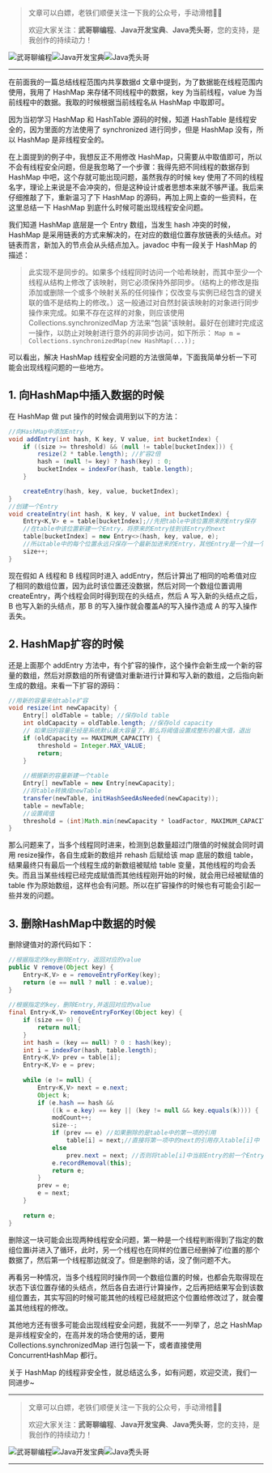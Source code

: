 > 文章可以白嫖，老铁们顺便关注一下我的公众号，手动滑稽🤣🤣 &nbsp;
>
> 欢迎大家关注：**武哥聊编程**、**Java开发宝典**、**Java秃头哥**，您的支持，是我创作的持续动力！&nbsp;&nbsp;

![武哥聊编程](https://img-blog.csdnimg.cn/202002150421550.jpg)![Java开发宝典](https://img-blog.csdnimg.cn/20200608005630228.png)![Java秃头哥](https://img-blog.csdnimg.cn/20201025170941235.png)

----

在前面我的一篇总结线程范围内共享数据d 文章中提到，为了数据能在线程范围内使用，我用了 HashMap 来存储不同线程中的数据，key 为当前线程，value 为当前线程中的数据。我取的时候根据当前线程名从 HashMap 中取即可。

因为当初学习 HashMap 和 HashTable 源码的时候，知道 HashTable 是线程安全的，因为里面的方法使用了 synchronized 进行同步，但是 HashMap 没有，所以 HashMap 是非线程安全的。

在上面提到的例子中，我想反正不用修改 HashMap，只需要从中取值即可，所以不会有线程安全问题，但是我忽略了一个步骤：我得先把不同线程的数据存到 HashMap 中吧，这个存就可能出现问题，虽然我存的时候 key 使用了不同的线程名字，理论上来说是不会冲突的，但是这种设计或者思想本来就不够严谨。我后来仔细推敲了下，重新温习了下 HashMap 的源码，再加上网上查的一些资料，在这里总结一下 HashMap 到底什么时候可能出现线程安全问题。

我们知道 HashMap 底层是一个 Entry 数组，当发生 hash 冲突的时候，HashMap 是采用链表的方式来解决的，在对应的数组位置存放链表的头结点。对链表而言，新加入的节点会从头结点加入。javadoc 中有一段关于 HashMap 的描述：

>此实现不是同步的。如果多个线程同时访问一个哈希映射，而其中至少一个线程从结构上修改了该映射，则它必须保持外部同步。（结构上的修改是指添加或删除一个或多个映射关系的任何操作；仅改变与实例已经包含的键关联的值不是结构上的修改。）这一般通过对自然封装该映射的对象进行同步操作来完成。如果不存在这样的对象，则应该使用 Collections.synchronizedMap 方法来“包装”该映射。最好在创建时完成这一操作，以防止对映射进行意外的非同步访问，如下所示：
`Map m = Collections.synchronizedMap(new HashMap(...));`

可以看出，解决 HashMap 线程安全问题的方法很简单，下面我简单分析一下可能会出现线程问题的一些地方。

## 1. 向HashMap中插入数据的时候

在 HashMap 做 put 操作的时候会调用到以下的方法：

```java
//向HashMap中添加Entry
void addEntry(int hash, K key, V value, int bucketIndex) {
	if ((size >= threshold) && (null != table[bucketIndex])) {
		resize(2 * table.length); //扩容2倍
		hash = (null != key) ? hash(key) : 0;
		bucketIndex = indexFor(hash, table.length);
	}

	createEntry(hash, key, value, bucketIndex);
}
//创建一个Entry
void createEntry(int hash, K key, V value, int bucketIndex) {
	Entry<K,V> e = table[bucketIndex];//先把table中该位置原来的Entry保存
	//在table中该位置新建一个Entry，将原来的Entry挂到该Entry的next
	table[bucketIndex] = new Entry<>(hash, key, value, e);
	//所以table中的每个位置永远只保存一个最新加进来的Entry，其他Entry是一个挂一个，这样挂上去的
	size++;
}
```
现在假如 A 线程和 B 线程同时进入 addEntry，然后计算出了相同的哈希值对应了相同的数组位置，因为此时该位置还没数据，然后对同一个数组位置调用 createEntry，两个线程会同时得到现在的头结点，然后 A 写入新的头结点之后，B 也写入新的头结点，那 B 的写入操作就会覆盖A的写入操作造成 A 的写入操作丢失。

## 2. HashMap扩容的时候

还是上面那个 addEntry 方法中，有个扩容的操作，这个操作会新生成一个新的容量的数组，然后对原数组的所有键值对重新进行计算和写入新的数组，之后指向新生成的数组。来看一下扩容的源码：

```java
//用新的容量来给table扩容  
void resize(int newCapacity) {  
    Entry[] oldTable = table; //保存old table  
    int oldCapacity = oldTable.length; //保存old capacity  
    // 如果旧的容量已经是系统默认最大容量了，那么将阈值设置成整形的最大值，退出    
    if (oldCapacity == MAXIMUM_CAPACITY) {  
        threshold = Integer.MAX_VALUE;  
        return;  
    }  
  
    //根据新的容量新建一个table  
    Entry[] newTable = new Entry[newCapacity];  
    //将table转换成newTable  
    transfer(newTable, initHashSeedAsNeeded(newCapacity));  
    table = newTable;  
    //设置阈值  
    threshold = (int)Math.min(newCapacity * loadFactor, MAXIMUM_CAPACITY + 1);  
} 
```
那么问题来了，当多个线程同时进来，检测到总数量超过门限值的时候就会同时调用 resize操作，各自生成新的数组并 rehash 后赋给该 map 底层的数组 table，结果最终只有最后一个线程生成的新数组被赋给 table 变量，其他线程的均会丢失。而且当某些线程已经完成赋值而其他线程刚开始的时候，就会用已经被赋值的 table 作为原始数组，这样也会有问题。所以在扩容操作的时候也有可能会引起一些并发的问题。

## 3. 删除HashMap中数据的时候

删除键值对的源代码如下：
```java
//根据指定的key删除Entry，返回对应的value  
public V remove(Object key) {  
    Entry<K,V> e = removeEntryForKey(key);  
    return (e == null ? null : e.value);  
}  
  
//根据指定的key，删除Entry,并返回对应的value  
final Entry<K,V> removeEntryForKey(Object key) {  
    if (size == 0) {  
        return null;  
    }  
    int hash = (key == null) ? 0 : hash(key);  
    int i = indexFor(hash, table.length);  
    Entry<K,V> prev = table[i];  
    Entry<K,V> e = prev;  
  
    while (e != null) {  
        Entry<K,V> next = e.next;  
        Object k;  
        if (e.hash == hash &&  
            ((k = e.key) == key || (key != null && key.equals(k)))) {  
            modCount++;  
            size--;  
            if (prev == e) //如果删除的是table中的第一项的引用  
                table[i] = next;//直接将第一项中的next的引用存入table[i]中  
            else  
                prev.next = next; //否则将table[i]中当前Entry的前一个Entry中的next置为当前Entry的next  
            e.recordRemoval(this);  
            return e;  
        }  
        prev = e;  
        e = next;  
    }  
  
    return e;  
}
```
删除这一块可能会出现两种线程安全问题，第一种是一个线程判断得到了指定的数组位置i并进入了循环，此时，另一个线程也在同样的位置已经删掉了i位置的那个数据了，然后第一个线程那边就没了。但是删除的话，没了倒问题不大。

再看另一种情况，当多个线程同时操作同一个数组位置的时候，也都会先取得现在状态下该位置存储的头结点，然后各自去进行计算操作，之后再把结果写会到该数组位置去，其实写回的时候可能其他的线程已经就把这个位置给修改过了，就会覆盖其他线程的修改。

其他地方还有很多可能会出现线程安全问题，我就不一一列举了，总之 HashMap 是非线程安全的，在高并发的场合使用的话，要用 Collections.synchronizedMap 进行包装一下，或者直接使用 ConcurrentHashMap 都行。

关于 HashMap 的线程非安全性，就总结这么多，如有问题，欢迎交流，我们一同进步~


----

> 文章可以白嫖，老铁们顺便关注一下我的公众号，手动滑稽🤣🤣 &nbsp;
>
> 欢迎大家关注：**武哥聊编程**、**Java开发宝典**、**Java秃头哥**，您的支持，是我创作的持续动力！&nbsp;&nbsp;

![武哥聊编程](https://img-blog.csdnimg.cn/202002150421550.jpg)![Java开发宝典](https://img-blog.csdnimg.cn/20200608005630228.png)![Java秃头哥](https://img-blog.csdnimg.cn/20201025170941235.png)

----